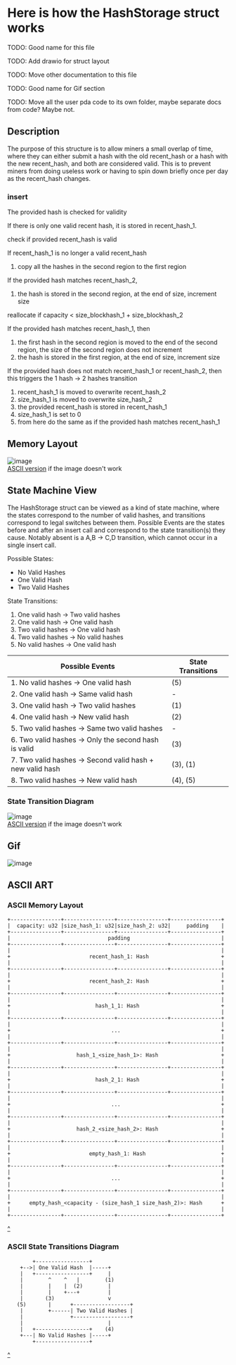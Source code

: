 # Here is how the HashStorage struct works

TODO: Good name for this file

TODO: Add drawio for struct layout

TODO: Move other documentation to this file

TODO: Good name for Gif section

TODO: Move all the user pda code to its own folder, maybe separate docs from code? Maybe not.

## Description

The purpose of this structure is to allow miners a small overlap of time,
where they can either submit a hash with the old recent_hash or a hash with the new recent_hash, and both are considered valid.
This is to prevent miners from doing useless work or having to spin down briefly once per day as the recent_hash changes.

### insert

The provided hash is checked for validity

If there is only one valid recent hash, it is stored in recent_hash_1.

check if provided recent_hash is valid

If recent_hash_1 is no longer a valid recent_hash
 1. copy all the hashes in the second region to the first region

If the provided hash matches recent_hash_2, 
 1. the hash is stored in the second region, at the end of size, increment size

reallocate if capacity < size_blockhash_1 + size_blockhash_2

If the provided hash matches recent_hash_1, then
 1. the first hash in the second region is moved to the end of the second region, the size of the second region does not increment
 2. the hash is stored in the first region, at the end of size, increment size


If the provided hash does not match recent_hash_1 or recent_hash_2, then this triggers the 1 hash -> 2 hashes transition
 1. recent_hash_1 is moved to overwrite recent_hash_2
 2. size_hash_1 is moved to overwrite size_hash_2
 3. the provided recent_hash is stored in recent_hash_1
 4. size_hash_1 is set to 0
 5. from here do the same as if the provided hash matches recent_hash_1

## Memory Layout

![image](HashStorage_Memory_Layout.png)  
[ASCII version](#ascii-memory-layout) if the image doesn't work  

## State Machine View

The HashStorage struct can be viewed as a kind of state machine, where the states correspond
to the number of valid hashes, and transitions correspond to legal switches between them.
Possible Events are the states before and after an insert call and correspond to the state
transition(s) they cause. Notably absent is a A,B -> C,D transition, which cannot occur in a
single insert call.

Possible States:  
- No Valid Hashes
- One Valid Hash
- Two Valid Hashes



State Transitions:  
 1. One valid hash -> Two valid hashes 
 2. One valid hash -> One valid hash  
 3. Two valid hashes -> One valid hash  
 4. Two valid hashes -> No valid hashes
 5. No valid hashes -> One valid hash    
 


| Possible Events                                            | State Transitions |
|------------------------------------------------------------|-------------------|
| 1. No valid hashes -> One valid hash                       | (5)               |
| 2. One valid hash -> Same valid hash                       | -                 |
| 3. One valid hash -> Two valid hashes                      | (1)               |
| 4. One valid hash -> New valid hash                        | (2)               |
| 5. Two valid hashes -> Same two valid hashes               | -                 |
| 6. Two valid hashes -> Only the second hash is valid       | (3)               |
| 7. Two valid hashes -> Second valid hash + new valid hash  | (3), (1)          |
| 8. Two valid hashes -> New valid hash                      | (4), (5)          |

### State Transition Diagram

![image](proof_flow.drawio.png)  
[ASCII version](#ascii-state-transition-diagram) if the image doesn't work  

## Gif

![image](HashStorage.gif)  

## ASCII ART

### ASCII Memory Layout

```
+----------------+----------------+----------------+----------------+
|  capacity: u32 |size_hash_1: u32|size_hash_2: u32|     padding    |
+----------------+----------------+----------------+----------------+
|                               padding                             |
+----------------+----------------+----------------+----------------+
|                                                                   |
+                         recent_hash_1: Hash                       +
|                                                                   |
+----------------+----------------+----------------+----------------+
|                                                                   |
+                         recent_hash_2: Hash                       +
|                                                                   |
+----------------+----------------+----------------+----------------+
|                                                                   |
+                           hash_1_1: Hash                          +
|                                                                   |
+----------------+----------------+----------------+----------------+
|                                                                   |
+                                ...                                +
|                                                                   |
+----------------+----------------+----------------+----------------+
|                                                                   |
+                     hash_1_<size_hash_1>: Hash                    +
|                                                                   |
+----------------+----------------+----------------+----------------+
|                                                                   |
+                           hash_2_1: Hash                          +
|                                                                   |
+----------------+----------------+----------------+----------------+
|                                                                   |
+                                ...                                +
|                                                                   |
+----------------+----------------+----------------+----------------+
|                                                                   |
+                     hash_2_<size_hash_2>: Hash                    +
|                                                                   |
+----------------+----------------+----------------+----------------+
|                                                                   |
+                         empty_hash_1: Hash                        +
|                                                                   |
+----------------+----------------+----------------+----------------+
|                                                                   |
+                                ...                                +
|                                                                   |
+----------------+----------------+----------------+----------------+
|                                                                   |
+      empty_hash_<capacity - (size_hash_1 size_hash_2)>: Hash      +
|                                                                   |
+----------------+----------------+----------------+----------------+
```
[^](#memory-layout)  

### ASCII State Transitions Diagram
```
        +-----------------+             
    +-->| One Valid Hash  |-----+       
    |   +-----------------+     |       
    |        ^    ^   |        (1)      
    |        |    |  (2)        |       
    |        |    +---+         |       
    |       (3)                 v       
   (5)       |      +------------------+
    |        +------| Two Valid Hashes |
    |               +------------------+
    |                           |       
    |   +-----------------+    (4)      
    +---| No Valid Hashes |-----+       
        +-----------------+             
```
[^](#state-transition-diagram)  